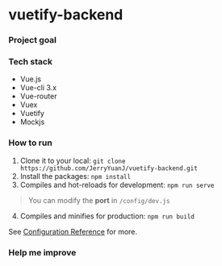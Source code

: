 # vuetify-backend


### Project goal

### Tech stack

- Vue.js
- Vue-cli 3.x
- Vue-router
- Vuex
- Vuetify
- Mockjs

### How to run 

1. Clone it to your local: `git clone https://github.com/JerryYuanJ/vuetify-backend.git`
2. Install the packages: `npm install`
3. Compiles and hot-reloads for development: `npm run serve`
> You can modify the **port** in `/config/dev.js`
4. Compiles and minifies for production: `npm run build`

See [Configuration Reference](https://cli.vuejs.org/config/) for more.

### Help me improve


